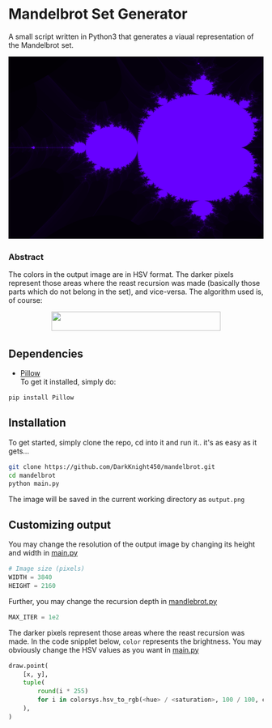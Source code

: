 # Mandelbrot Set Generator 
A small script written in Python3 that generates a viaual representation of the Mandelbrot set.

<p align="center">
    <img width="640" height="360" src="./sample.png" alt="Mandlebrot set">
</p>

### Abstract
The colors in the output image are in HSV format. The darker pixels represent those areas where the reast recursion was made (basically those parts which do not belong in the set), and vice-versa. The algorithm used is, of course:
<p align="center">
    <img width="334" height="38" src="https://user-images.githubusercontent.com/64155209/147411256-fd0ec010-f76f-4887-9fc8-140e588aca20.png">
</p>

## Dependencies
- [Pillow](https://pypi.org/project/Pillow/) </br>
To get it installed, simply do: 
```sh
pip install Pillow
```

## Installation
To get started, simply clone the repo, cd into it and run it.. it's as easy as it gets...
```sh
git clone https://github.com/DarkKnight450/mandelbrot.git
cd mandelbrot
python main.py
```
The image will be saved in the current working directory as `output.png`

## Customizing output
You may change the resolution of the output image by changing its height and width in [main.py](https://github.com/DarkKnight450/mandelbrot/blob/main/main.py#L6)
```python
# Image size (pixels)
WIDTH = 3840
HEIGHT = 2160
```
Further, you may change the recursion depth in [mandlebrot.py](https://github.com/DarkKnight450/mandelbrot/blob/main/mandelbrot.py#L3)
```python
MAX_ITER = 1e2
```
The darker pixels represent those areas where the reast recursion was made.
In the code snipplet below, `color` represents the brightness. You may obviously change the HSV values as you want in [main.py](https://github.com/DarkKnight450/mandelbrot/blob/main/main.py#L43)
```python
draw.point(
    [x, y],
    tuple(
        round(i * 255)
        for i in colorsys.hsv_to_rgb(<hue> / <saturation>, 100 / 100, color / 100)
    ),
)
```
